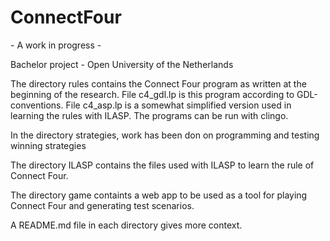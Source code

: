# ConnectFour
\- A work in progress \-

Bachelor project - Open University of the Netherlands

The directory rules contains the Connect Four program as written at the beginning of the research. File c4\_gdl.lp is this program according to GDL-conventions. File c4\_asp.lp is a somewhat simplified version used in learning the rules with ILASP. The programs can be run with clingo.

In the directory strategies, work has been don on programming and testing winning strategies
 
The directory ILASP contains the files used with ILASP to learn the rule of Connect Four. 

The directory game containts a web app to be used as a tool for playing Connect Four and generating test scenarios. 

A README.md file in each directory gives more context.
